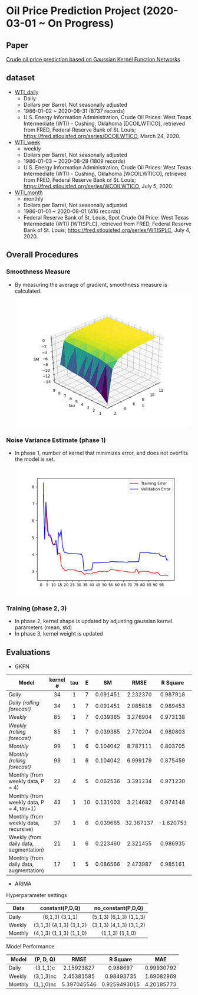 # Oil Price Prediction Project (2020-03-01 ~ On Progress)

## Paper
[Crude oil price prediction based on Gaussian Kernel Function Networks](https://github.com/dongminkim0220/Oil-Price-Prediction-Project/blob/master/%EA%B0%80%EC%9A%B0%EC%8B%9C%EC%95%88%20%EC%BB%A4%EB%84%90%20%EB%84%A4%ED%8A%B8%EC%9B%8C%ED%81%AC%EB%A5%BC%20%EC%9D%B4%EC%9A%A9%ED%95%9C%20%EC%9B%90%EC%9C%A0%EA%B0%80%EA%B2%A9%EC%98%88%EC%B8%A1(%EC%84%B1%EA%B7%A0%EA%B4%80%EB%8C%80%ED%95%99%EA%B5%90%20%EA%B9%80%EB%8F%99%EB%AF%BC%2C%20%EC%8B%A0%EC%84%B1%EA%B5%AD).pdf)

## dataset
- [WTI_daily][wti_daily]
  - Daily
  - Dollars per Barrel, Not seasonally adjusted
  - 1986-01-02 ~ 2020-08-31 (8737 records)
  - U.S. Energy Information Administration, Crude Oil Prices: West Texas Intermediate (WTI) - Cushing, Oklahoma [DCOILWTICO], retrieved from FRED, Federal Reserve Bank of St. Louis; https://fred.stlouisfed.org/series/DCOILWTICO, March 24, 2020.
- [WTI_week][wti_week]
  - weekly
  - Dollars per Barrel, Not seasonally adjusted
  - 1986-01-03 ~ 2020-08-28 (1809 records)
  - U.S. Energy Information Administration, Crude Oil Prices: West Texas Intermediate (WTI) - Cushing, Oklahoma [WCOILWTICO], retrieved from FRED, Federal Reserve Bank of St. Louis; https://fred.stlouisfed.org/series/WCOILWTICO, July 5, 2020.
- [WTI_month][wti_month]
  - monthly
  - Dollars per Barrel, Not seasonally adjusted
  - 1986-01-01 ~ 2020-08-01 (416 records)
  - Federal Reserve Bank of St. Louis, Spot Crude Oil Price: West Texas Intermediate (WTI) [WTISPLC], retrieved from FRED, Federal Reserve Bank of St. Louis; https://fred.stlouisfed.org/series/WTISPLC, July 4, 2020.


## Overall Procedures

### Smoothness Measure
- By measuring the average of gradient, smoothness measure is calculated.
![daily](./models/daily/sm_3d.png)

### Noise Variance Estimate (phase 1)
- In phase 1, number of kernel that minimizes error, and does not overfits the model is set. 
![Noise Variance Estimate](./models/daily/daily%20data/plot.png)

### Training (phase 2, 3)
- In phase 2, kernel shape is updated by adjusting gaussian kernel parameters (mean, std)
- In phase 3, kernel weight is updated


## Evaluations

-  GKFN

| Model  | kernel # | tau | E | SM |  RMSE | R Square |  MAE |
|---|:---:|:---:|:---:|:---:|:---:|:---:|:---:|
| *Daily* | 34 | 1 | 7 | 0.091451 | 2.232370 | 0.987918 | 1.289696 |
| *Daily (rolling forecast)* | 34 | 1 | 7 | 0.091451 | 2.085818 | 0.989453 | 1.134146 |
| *Weekly* | 85 | 1 | 7 | 0.039365 | 3.276904 | 0.973138 | 2.231803 |
| *Weekly (rolling forecast)* | 85 | 1 | 7 | 0.039365 | 2.770204 | 0.980803 | 2.037372 |
| *Monthly* | 99 | 1 | 6 | 0.104042 | 8.787111 | 0.803705 | 6.475776 |
| *Monthly (rolling forecast)*| 99 | 1 | 6 | 0.104042 | 6.999179 | 0.875459 | 5.527021 |
| Monthly (from weekly data, P = 4) | 22 | 4 | 5 | 0.062536 | 3.391234 | 0.971230 | 2.415184 |
| Monthly (from weekly data, P = 4, tau=1) | 43 | 1 | 10 | 0.131003 | 3.214682 | 0.974148 | 2.369253 |
| Monthly (from weekly data, recursive) | 37 | 1 | 6 | 0.039665 | 32.367137| -1.620753 | 27.356343 | 
| Weekly (from daily data, augmentation) | 21 | 1 | 6 | 0.223460 | 2.321455 | 0.986935 | 1.227982 |
| Monthly (from daily data, augmentation) | 17 | 1 | 5 | 0.086566 | 2.473987 | 0.985161 | 1.311006 |

- ARIMA

Hyperparameter settings

| Data  | constant(P,D,Q) | no_constant(P,D,Q)|
|---|:---:|:---:|
| Daily | (6,1,3) (3,1,1) | (5,1,3) (6,1,3) (1,1,3) |
| Weekly | (3,1,3) (4,1,3) (3,1,2) | (3,1,3) (4,1,3) (3,1,2) | 
| Monthly | (4,1,3) (1,1,3) (1,1,0) | (1,1,3) (1,1,0) |


Model Performance

| Model  | (P, D, Q) | RMSE | R Square |  MAE |
|---|:---:|:---:|:---:|:---:|
| Daily | (3,1,1)c | 2.15923827 | 0.988697 | 0.99930792 |
| Weekly | (3,1,3)nc | 2.45381585 | 0.98493735 | 1.69082969 |
| Monthly | (1,1,0)nc | 5.397045546 | 0.9259493015 | 4.20185773 |


[wti_daily]: https://github.com/dongminkim0220/Oil-Price-Prediction-Project/blob/master/dataset/wti.csv
[wti_week]: https://github.com/dongminkim0220/Oil-Price-Prediction-Project/blob/master/dataset/wti_week.csv
[wti_month]: https://github.com/dongminkim0220/Oil-Price-Prediction-Project/blob/master/dataset/wti_month.csv
